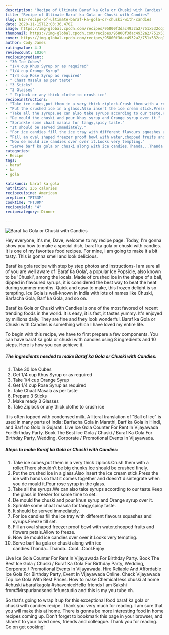 ```yaml
---
description: "Recipe of Ultimate Baraf ka Gola or Chuski with Candies"
title: "Recipe of Ultimate Baraf ka Gola or Chuski with Candies"
slug: 613-recipe-of-ultimate-baraf-ka-gola-or-chuski-with-candies
date: 2020-11-15T12:03:36.470Z
image: https://img-global.cpcdn.com/recipes/95800f3dac4932a2/751x532cq70/baraf-ka-gola-or-chuski-with-candies-recipe-main-photo.jpg
thumbnail: https://img-global.cpcdn.com/recipes/95800f3dac4932a2/751x532cq70/baraf-ka-gola-or-chuski-with-candies-recipe-main-photo.jpg
cover: https://img-global.cpcdn.com/recipes/95800f3dac4932a2/751x532cq70/baraf-ka-gola-or-chuski-with-candies-recipe-main-photo.jpg
author: Cody James
ratingvalue: 4.3
reviewcount: 10264
recipeingredient:
- "30 Ice Cubes"
- "1/4 cup Khus Syrup or as required"
- "1/4 cup Orange Syrup"
- "1/4 cup Rose Syrup as required"
- " Chaat Masala as per taste"
- "3 Sticks"
- "3 Glasses"
- " Ziplock or any thick clothe to crush ice"
recipeinstructions:
- "Take ice cubes,put them in a very thick ziplock.Crush them with a roller.There shouldn’t be big chunks.Ice should be crushed finely."
- "Put the crushed ice in a glass.Also insert the ice cream stick.Press the ice with hands so that it comes together and doesn’t disintegrate when you de mould it.Pour rose syrup in the glass."
- "Take all the syrups.We can also take syrups according to our taste.Keep the glass in freezer for some time to set."
- "De mould the chuski and pour khus syrup and Orange syrup over it."
- "Sprinkle some chaat masala for tangy,spicy taste."
- "It should be served immediately."
- "For ice candies fill the ice tray with different flavours squashes and syrups.Freeze till set."
- "Fill an oval shaped freezer proof bowl with water,chopped fruits and flowers petals.Allow to freeze."
- "Now de mould ice candies over over it.Looks very tempting."
- "Serve barf ka gola or chuski along with ice candies.Thanda...Thanda...Cool...Cool.Enjoy"
categories:
- Recipe
tags:
- baraf
- ka
- gola

katakunci: baraf ka gola 
nutrition: 236 calories
recipecuisine: American
preptime: "PT33M"
cooktime: "PT39M"
recipeyield: "4"
recipecategory: Dinner

---
```



![Baraf ka Gola or Chuski with Candies](https://img-global.cpcdn.com/recipes/95800f3dac4932a2/751x532cq70/baraf-ka-gola-or-chuski-with-candies-recipe-main-photo.jpg)

Hey everyone, it's me, Dave, welcome to my recipe page. Today, I'm gonna show you how to make a special dish, baraf ka gola or chuski with candies. It is one of my favorites food recipes. For mine, I am going to make it a bit tasty. This is gonna smell and look delicious.

Baraf ka gola recipe with step by step photos and instructions-I am sure all of you are well aware of &#39;Baraf ka Gola&#39;, a popular Ice Popsicle, also known to be &#39;Chuski&#39;, among the locals. Made of crushed ice in the shape of a ball, dipped in flavoured syrups, it is considered the best way to beat the heat during summer months. Quick and easy to make, this frozen delight is so tempting. Ice Gola is well-known in India with lots of names like Chuski, Barfacha Gola, Barf ka Gola, and so on.

Baraf ka Gola or Chuski with Candies is one of the most favored of recent trending foods in the world. It is easy, it is fast, it tastes yummy. It's enjoyed by millions daily. They are fine and they look wonderful. Baraf ka Gola or Chuski with Candies is something which I have loved my entire life.


To begin with this recipe, we have to first prepare a few components. You can have baraf ka gola or chuski with candies using 8 ingredients and 10 steps. Here is how you can achieve it.

<!--inarticleads1-->

##### The ingredients needed to make Baraf ka Gola or Chuski with Candies:

1. Take 30 Ice Cubes
1. Get 1/4 cup Khus Syrup or as required
1. Take 1/4 cup Orange Syrup
1. Get 1/4 cup Rose Syrup as required
1. Take  Chaat Masala as per taste
1. Prepare 3 Sticks
1. Make ready 3 Glasses
1. Take  Ziplock or any thick clothe to crush ice


It is often topped with condensed milk. A literal translation of &#34;Ball of ice&#34; is used in many parts of India: Barfacha Gola in Marathi, Barf ka Gola in Hindi, and Barf no Golo in Gujarati. Live Ice Gola Counter For Rent In Vijayawada For Birthday Party. Book The Best Ice Gola / Chuski / Buraf Ka Gola For Birthday Party, Wedding, Corporate / Promotional Events In Vijayawada. 

<!--inarticleads2-->

##### Steps to make Baraf ka Gola or Chuski with Candies:

1. Take ice cubes,put them in a very thick ziplock.Crush them with a roller.There shouldn’t be big chunks.Ice should be crushed finely.
1. Put the crushed ice in a glass.Also insert the ice cream stick.Press the ice with hands so that it comes together and doesn’t disintegrate when you de mould it.Pour rose syrup in the glass.
1. Take all the syrups.We can also take syrups according to our taste.Keep the glass in freezer for some time to set.
1. De mould the chuski and pour khus syrup and Orange syrup over it.
1. Sprinkle some chaat masala for tangy,spicy taste.
1. It should be served immediately.
1. For ice candies fill the ice tray with different flavours squashes and syrups.Freeze till set.
1. Fill an oval shaped freezer proof bowl with water,chopped fruits and flowers petals.Allow to freeze.
1. Now de mould ice candies over over it.Looks very tempting.
1. Serve barf ka gola or chuski along with ice candies.Thanda...Thanda...Cool...Cool.Enjoy


Live Ice Gola Counter For Rent In Vijayawada For Birthday Party. Book The Best Ice Gola / Chuski / Buraf Ka Gola For Birthday Party, Wedding, Corporate / Promotional Events In Vijayawada. Hire Reliable And Affordable Ice Gola For Birthday Party, Event In Vijayawada Online. Check Vijayawada Top Ice Gola With Best Prices. How to make Chemical less chuski at home #chuski #barafkagola #shaveniceHello friends I am Sakshi from#Mrspuriandsonslifefunstudio and this is my you tube ch. 

So that's going to wrap it up for this exceptional food baraf ka gola or chuski with candies recipe. Thank you very much for reading. I am sure that you will make this at home. There is gonna be more interesting food in home recipes coming up. Don't forget to bookmark this page in your browser, and share it to your loved ones, friends and colleague. Thank you for reading. Go on get cooking!

